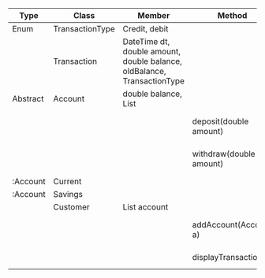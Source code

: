 | Type      | Class           | Member                                                                  | Method                  | Scenario                      | Output |
| --------- | --------------- | ----------------------------------------------------------------------- | ----------------------- | ----------------------------- | ------ |
| Enum      | TransactionType | Credit, debit                                                           |                         |                               |        |
|           | Transaction     | DateTime dt, double amount, double balance, oldBalance, TransactionType |                         |                               |        |
| Abstract  | Account         | double balance, List<Transaction>                                       |                         |                               |        |
|           |                 |                                                                         | deposit(double amount)  | Creates a transaction to List |        |
|           |                 |                                                                         | withdraw(double amount) | Creates a transaction to List |        |
| :Account  | Current         |                                                                         |                         |                               |        |
| :Account  | Savings         |                                                                         |                         |                               |        |
|           | Customer        | List<Account> account                                                   |                         |                               |        |
|           |                 |                                                                         | addAccount(Account a)   | Put Account in list           | void   |
|           |                 |                                                                         | displayTransactions()   | Order by dateTime             | void   |